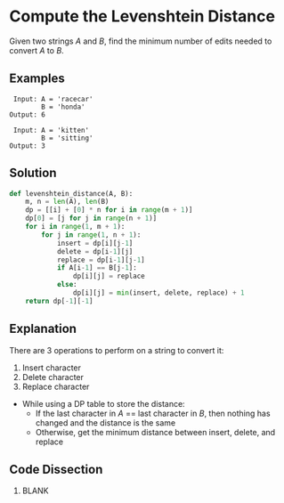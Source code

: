 # Compute the Levenshtein Distance
Given two strings _A_ and _B_, find the minimum number of edits needed to convert _A_ to _B_.

## Examples
```
 Input: A = 'racecar'
        B = 'honda'
Output: 6

 Input: A = 'kitten'
        B = 'sitting'
Output: 3
```

## Solution
```python
def levenshtein_distance(A, B):
    m, n = len(A), len(B)
    dp = [[i] + [0] * n for i in range(m + 1)]
    dp[0] = [j for j in range(n + 1)]
    for i in range(1, m + 1):
        for j in range(1, n + 1):
            insert = dp[i][j-1]
            delete = dp[i-1][j]
            replace = dp[i-1][j-1]
            if A[i-1] == B[j-1]:
                dp[i][j] = replace
            else:
                dp[i][j] = min(insert, delete, replace) + 1
    return dp[-1][-1]
```

## Explanation
There are 3 operations to perform on a string to convert it:
1. Insert character
2. Delete character
3. Replace character

* While using a DP table to store the distance:
    * If the last character in _A_ == last character in _B_, then nothing has changed and the distance is the same
    * Otherwise, get the minimum distance between insert, delete, and replace

## Code Dissection
1. BLANK